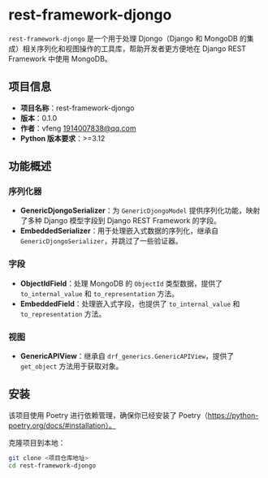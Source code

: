 # rest-framework-djongo

`rest-framework-djongo` 是一个用于处理 Djongo（Django 和 MongoDB 的集成）相关序列化和视图操作的工具库，帮助开发者更方便地在 Django REST Framework 中使用 MongoDB。

## 项目信息

- **项目名称**：rest-framework-djongo
- **版本**：0.1.0
- **作者**：vfeng <1914007838@qq.com>
- **Python 版本要求**：>=3.12

## 功能概述

### 序列化器
- **GenericDjongoSerializer**：为 `GenericDjongoModel` 提供序列化功能，映射了多种 Django 模型字段到 Django REST Framework 的字段。
- **EmbeddedSerializer**：用于处理嵌入式数据的序列化，继承自 `GenericDjongoSerializer`，并跳过了一些验证器。

### 字段
- **ObjectIdField**：处理 MongoDB 的 `ObjectId` 类型数据，提供了 `to_internal_value` 和 `to_representation` 方法。
- **EmbeddedField**：处理嵌入式字段，也提供了 `to_internal_value` 和 `to_representation` 方法。

### 视图
- **GenericAPIView**：继承自 `drf_generics.GenericAPIView`，提供了 `get_object` 方法用于获取对象。

## 安装

该项目使用 Poetry 进行依赖管理，确保你已经安装了 Poetry（https://python-poetry.org/docs/#installation）。

克隆项目到本地：

```bash
git clone <项目仓库地址>
cd rest-framework-djongo